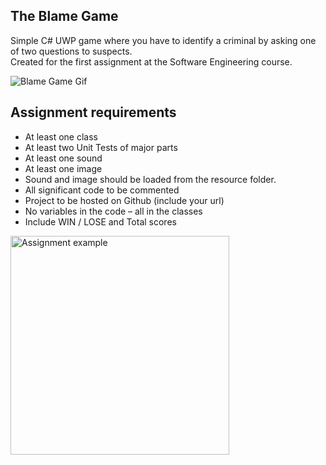 ## The Blame Game
Simple C# UWP game where you have to identify a criminal by asking one of two questions to suspects.  
Created for the first assignment at the Software Engineering course.


![Blame Game Gif](https://user-images.githubusercontent.com/26443901/27252516-7668130e-53b4-11e7-8dbd-804f6709f3bd.gif)


## Assignment requirements  

* At least one class
* At least two Unit Tests of major parts
* At least one sound
* At least one image
* Sound and image should be loaded from the resource folder.
* All significant code to be commented
* Project to be hosted on Github (include your url)
* No variables in the code – all in the classes
* Include WIN / LOSE and Total scores

<img alt="Assignment example" src="https://user-images.githubusercontent.com/26443901/27252620-626d8eb2-53b7-11e7-8176-bdc06d7838ff.png" width="350px" />
